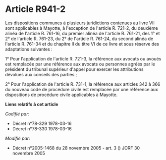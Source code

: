 # Article R941-2

Les dispositions communes à plusieurs juridictions contenues au livre VII sont applicables à Mayotte, à l'exception de
l'article R. 721-2, du deuxième alinéa de l'article R. 761-16, du premier alinéa de l'article R. 761-21, des 1° et 2° de
l'article R. 761-23, du 2° de l'article R. 761-24, du second alinéa de l'article R. 761-34 et du chapitre II du titre VI de
ce livre et sous réserve des adaptations suivantes :

1° Pour l'application de l'article R. 721-3, la référence aux avocats ou avoués est remplacée par une référence aux avocats
ou personnes agréés par le président du tribunal supérieur d'appel pour exercer les attributions dévolues aux conseils des
parties ;

2° Pour l'application de l'article R. 731-1, la référence aux articles 342 à 366 du nouveau code de procédure civile est
remplacée par une référence aux dispositions de procédure civile applicables à Mayotte.

**Liens relatifs à cet article**

_Codifié par_:

  - Décret n°78-329 1978-03-16
  - Décret n°78-330 1978-03-16

_Modifié par_:

  - Décret n°2005-1468 du 28 novembre 2005 - art. 3 () JORF 30 novembre 2005
